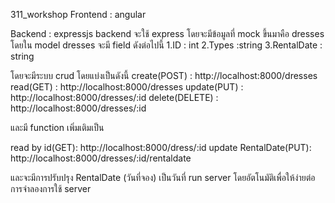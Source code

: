 311_workshop
Frontend : angular


Backend : expressjs
backend จะใช้ express โดยจะมีข้อมูลที่ mock ขึ้นมาคือ dresses 
โดยใน model dresses จะมี field ดังต่อไปนี้
1.ID : int
2.Types :string
3.RentalDate : string

โดยจะมีระบบ crud โดยแบ่งเป็นดังนี้
create(POST) : http://localhost:8000/dresses
read(GET) : http://localhost:8000/dresses
update(PUT) : http://localhost:8000/dresses/:id
delete(DELETE) : http://localhost:8000/dresses/:id

และมี function เพิ่มเติมเป็น

read by id(GET): http://localhost:8000/dress/:id
update RentalDate(PUT): http://localhost:8000/dresses/:id/rentaldate

และจะมีการปรับปรุง RentalDate (วันที่จอง) เป็นวันที่ run server โดยอัตโนมัติเพื่อให้ง่ายต่อการจำลองการใช้ server